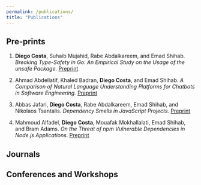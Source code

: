```yaml
---
permalink: /publications/
title: "Publications"
---
```


## Pre-prints

1. **Diego Costa**, Suhaib Mujahid, Rabe Abdalkareem, and Emad Shihab.
	*Breaking Type-Safety in Go: An Empirical Study on the Usage of the unsafe Package.*
	<i class="fa fa-file-pdf"></i> [Preprint](https://arxiv.org/abs/2006.09973)
	
2. Ahmad Abdellatif, Khaled Badran, **Diego Costa**, and Emad Shihab.
	*A Comparison of Natural Language Understanding Platforms for Chatbots in Software Engineering.* 
	<i class="fa fa-file-pdf"></i> [Preprint](https://arxiv.org/pdf/2012.02640)

3. Abbas Jafari, **Diego Costa**, Rabe Abdalkareem, Emad Shihab, and Nikolaos Tsantalis.
	*Dependency Smells in JavaScript Projects.*
    <i class="fa fa-file-pdf"></i> [Preprint](https://arxiv.org/abs/2010.14573)

4. Mahmoud Alfadel, **Diego Costa**, Mouafak Mokhallalati, Emad Shihab, and Bram Adams.
	*On the Threat of npm Vulnerable Dependencies in Node.js Applications.*
    <i class="fa fa-file-pdf"></i> [Preprint](https://arxiv.org/abs/2009.09019)
	
<!-- 5. Mahmoud Alfadel, **Diego Costa** and Emad Shihab.
	``Empirical analysis of security vulnerabilities in python packages''.
	Submitted to SANER'21: International Conference on Software Analysis, Evolution and Reengineering. 2020. -->


## Journals

## Conferences and Workshops 
